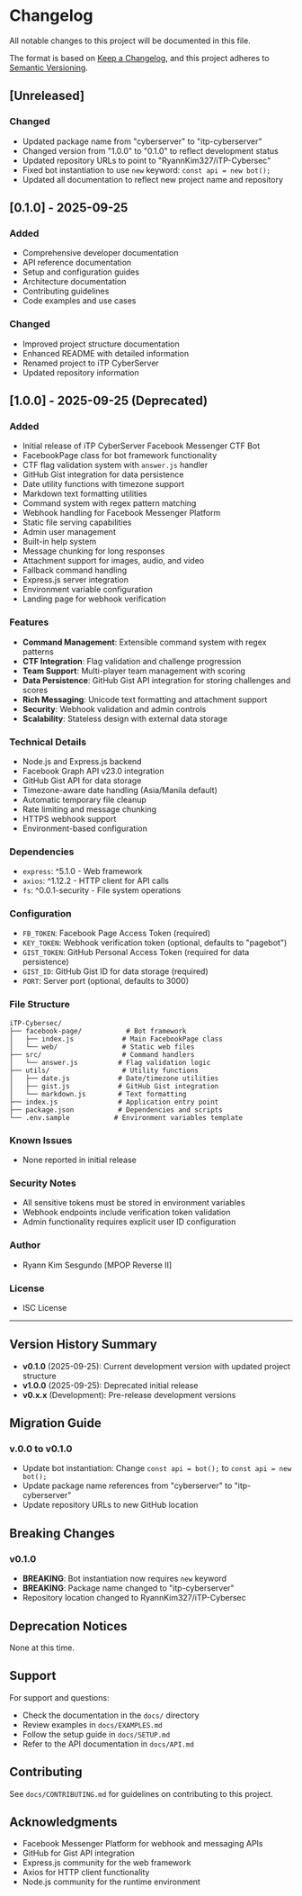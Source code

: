 # Changelog

All notable changes to this project will be documented in this file.

The format is based on [Keep a Changelog](https://keepachangelog.com/en/1.0.0/),
and this project adheres to [Semantic Versioning](https://semver.org/spec/v2.0.0.html).

## [Unreleased]

### Changed

- Updated package name from "cyberserver" to "itp-cyberserver"
- Changed version from "1.0.0" to "0.1.0" to reflect development status
- Updated repository URLs to point to "RyannKim327/iTP-Cybersec"
- Fixed bot instantiation to use `new` keyword: `const api = new bot();`
- Updated all documentation to reflect new project name and repository

## [0.1.0] - 2025-09-25

### Added

- Comprehensive developer documentation
- API reference documentation
- Setup and configuration guides
- Architecture documentation
- Contributing guidelines
- Code examples and use cases

### Changed

- Improved project structure documentation
- Enhanced README with detailed information
- Renamed project to iTP CyberServer
- Updated repository information

## [1.0.0] - 2025-09-25 (Deprecated)

### Added

- Initial release of iTP CyberServer Facebook Messenger CTF Bot
- FacebookPage class for bot framework functionality
- CTF flag validation system with `answer.js` handler
- GitHub Gist integration for data persistence
- Date utility functions with timezone support
- Markdown text formatting utilities
- Command system with regex pattern matching
- Webhook handling for Facebook Messenger Platform
- Static file serving capabilities
- Admin user management
- Built-in help system
- Message chunking for long responses
- Attachment support for images, audio, and video
- Fallback command handling
- Express.js server integration
- Environment variable configuration
- Landing page for webhook verification

### Features

- **Command Management**: Extensible command system with regex patterns
- **CTF Integration**: Flag validation and challenge progression
- **Team Support**: Multi-player team management with scoring
- **Data Persistence**: GitHub Gist API integration for storing challenges and scores
- **Rich Messaging**: Unicode text formatting and attachment support
- **Security**: Webhook validation and admin controls
- **Scalability**: Stateless design with external data storage

### Technical Details

- Node.js and Express.js backend
- Facebook Graph API v23.0 integration
- GitHub Gist API for data storage
- Timezone-aware date handling (Asia/Manila default)
- Automatic temporary file cleanup
- Rate limiting and message chunking
- HTTPS webhook support
- Environment-based configuration

### Dependencies

- `express`: ^5.1.0 - Web framework
- `axios`: ^1.12.2 - HTTP client for API calls
- `fs`: ^0.0.1-security - File system operations

### Configuration

- `FB_TOKEN`: Facebook Page Access Token (required)
- `KEY_TOKEN`: Webhook verification token (optional, defaults to "pagebot")
- `GIST_TOKEN`: GitHub Personal Access Token (required for data persistence)
- `GIST_ID`: GitHub Gist ID for data storage (required)
- `PORT`: Server port (optional, defaults to 3000)

### File Structure

```
iTP-Cybersec/
├── facebook-page/           # Bot framework
│   ├── index.js            # Main FacebookPage class
│   └── web/                # Static web files
├── src/                    # Command handlers
│   └── answer.js          # Flag validation logic
├── utils/                  # Utility functions
│   ├── date.js            # Date/timezone utilities
│   ├── gist.js            # GitHub Gist integration
│   └── markdown.js        # Text formatting
├── index.js               # Application entry point
├── package.json           # Dependencies and scripts
└── .env.sample           # Environment variables template
```

### Known Issues

- None reported in initial release

### Security Notes

- All sensitive tokens must be stored in environment variables
- Webhook endpoints include verification token validation
- Admin functionality requires explicit user ID configuration

### Author

- Ryann Kim Sesgundo [MPOP Reverse II]

### License

- ISC License

---

## Version History Summary

- **v0.1.0** (2025-09-25): Current development version with updated project structure
- **v1.0.0** (2025-09-25): Deprecated initial release
- **v0.x.x** (Development): Pre-release development versions

## Migration Guide

### v.0.0 to v0.1.0

- Update bot instantiation: Change `const api = bot();` to `const api = new bot();`
- Update package name references from "cyberserver" to "itp-cyberserver"
- Update repository URLs to new GitHub location

## Breaking Changes

### v0.1.0

- **BREAKING**: Bot instantiation now requires `new` keyword
- **BREAKING**: Package name changed to "itp-cyberserver"
- Repository location changed to RyannKim327/iTP-Cybersec

## Deprecation Notices

None at this time.

## Support

For support and questions:

- Check the documentation in the `docs/` directory
- Review examples in `docs/EXAMPLES.md`
- Follow the setup guide in `docs/SETUP.md`
- Refer to the API documentation in `docs/API.md`

## Contributing

See `docs/CONTRIBUTING.md` for guidelines on contributing to this project.

## Acknowledgments

- Facebook Messenger Platform for webhook and messaging APIs
- GitHub for Gist API integration
- Express.js community for the web framework
- Axios for HTTP client functionality
- Node.js community for the runtime environment
